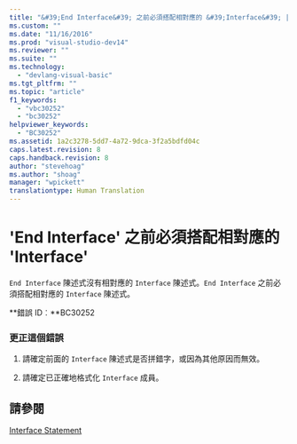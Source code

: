 ```yaml
---
title: "&#39;End Interface&#39; 之前必須搭配相對應的 &#39;Interface&#39; | Microsoft Docs"
ms.custom: ""
ms.date: "11/16/2016"
ms.prod: "visual-studio-dev14"
ms.reviewer: ""
ms.suite: ""
ms.technology: 
  - "devlang-visual-basic"
ms.tgt_pltfrm: ""
ms.topic: "article"
f1_keywords: 
  - "vbc30252"
  - "bc30252"
helpviewer_keywords: 
  - "BC30252"
ms.assetid: 1a2c3278-5dd7-4a72-9dca-3f2a5bdfd04c
caps.latest.revision: 8
caps.handback.revision: 8
author: "stevehoag"
ms.author: "shoag"
manager: "wpickett"
translationtype: Human Translation
---
```

# &#39;End Interface&#39; 之前必須搭配相對應的 &#39;Interface&#39;
`End Interface` 陳述式沒有相對應的 `Interface` 陳述式。`End Interface` 之前必須搭配相對應的 `Interface` 陳述式。  
  
 **錯誤 ID︰**BC30252  
  
### 更正這個錯誤  
  
1.  請確定前面的 `Interface` 陳述式是否拼錯字，或因為其他原因而無效。  
  
2.  請確定已正確地格式化 `Interface` 成員。  
  
## 請參閱  
 [Interface Statement](../../visual-basic/language-reference/statements/interface-statement.md)